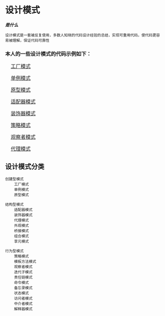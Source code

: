 # 设计模式

***是什么***

    设计模式是一套被反复使用，多数人知晓的代码设计经验的总结，实现可重用代码，使代码更容易被理解，保证代码可靠性
    
### 本人的一些设计模式的代码示例如下：
	
<font size = 3>&nbsp;&nbsp;&nbsp;&nbsp;[工厂模式](https://github.com/zexiangzhang/Java-Base/tree/main/code_example/src/main/java/zzx/java/base/designPatterns/factory)<br/></font>
        
<font size = 3>&nbsp;&nbsp;&nbsp;&nbsp;[单例模式](https://github.com/zexiangzhang/Java-Base/tree/main/code_example/src/main/java/zzx/java/base/designPatterns/singleton)<br/></font>
        
<font size = 3>&nbsp;&nbsp;&nbsp;&nbsp;[原型模式](https://github.com/zexiangzhang/Java-Base/tree/main/code_example/src/main/java/zzx/java/base/designPatterns/prototype)<br/></font>
    
<font size = 3>&nbsp;&nbsp;&nbsp;&nbsp;[适配器模式](https://github.com/zexiangzhang/Java-Base/tree/main/code_example/src/main/java/zzx/java/base/designPatterns/adapter)<br/></font>
        
<font size = 3>&nbsp;&nbsp;&nbsp;&nbsp;[装饰器模式](https://github.com/zexiangzhang/Java-Base/tree/main/code_example/src/main/java/zzx/java/base/designPatterns/decorator)<br/></font>
    
<font size = 3>&nbsp;&nbsp;&nbsp;&nbsp;[策略模式](https://github.com/zexiangzhang/Java-Base/tree/main/code_example/src/main/java/zzx/java/base/designPatterns/strategy)<br/></font>
        
<font size = 3>&nbsp;&nbsp;&nbsp;&nbsp;[观察者模式](https://github.com/zexiangzhang/Java-Base/tree/main/code_example/src/main/java/zzx/java/base/designPatterns/observerModel)<br/></font>

<font size = 3>&nbsp;&nbsp;&nbsp;&nbsp;[代理模式](https://github.com/zexiangzhang/Java-Base/tree/main/code_example/src/main/java/zzx/java/base/agent)<br/></font>

## 设计模式分类
    创建型模式
	    工厂模式
        单例模式
        原型模式
    
    结构型模式
        适配器模式
        装饰器模式
        代理模式
        外观模式
        桥接模式
        组合模式
        享元模式
	
    行为型模式
        策略模式
        模板方法模式
        观察者模式
        迭代子模式
        责任链模式
        命令模式
        备忘录模式
        状态模式
        访问者模式
        中介者模式
        解释器模式